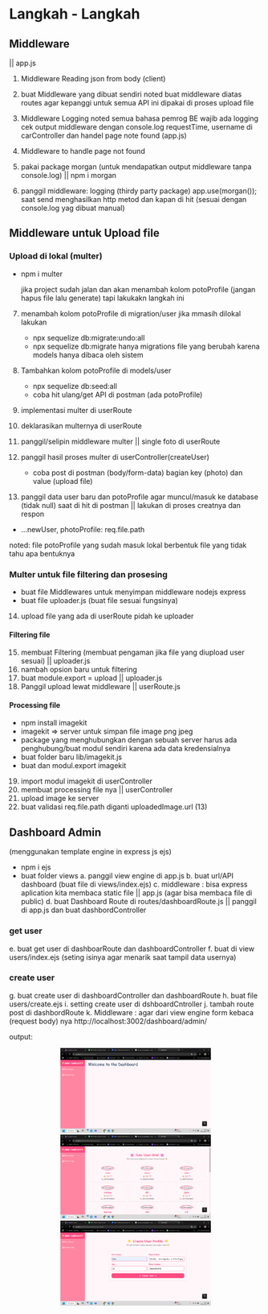 # Langkah - Langkah

## Middleware

|| app.js

1. Middleware Reading json from body (client)

2. buat Middleware yang dibuat sendiri
   noted buat middleware diatas routes agar kepanggi untuk semua API
   ini dipakai di proses upload file

3. Middleware Logging
   noted semua bahasa pemrog BE wajib ada logging
   cek output middleware dengan console.log requestTime, username di carController dan handel page note found (app.js)

4. Middleware to handle page not found

5. pakai package morgan (untuk mendapatkan output middleware tanpa console.log) || npm i morgan

6. panggil middleware: logging (thirdy party package) app.use(morgan());
   saat send menghasilkan http metod dan kapan di hit (sesuai dengan console.log yag dibuat manual)

## Middleware untuk Upload file

### Upload di lokal (multer)

- npm i multer

  jika project sudah jalan dan akan menambah kolom potoProfile (jangan hapus file lalu generate) tapi lakukakn langkah ini

7. menambah kolom potoProfile di migration/user
   jika mmasih dilokal lakukan

   - npx sequelize db:migrate:undo:all
   - npx sequelize db:migrate
     hanya migrations file yang berubah karena models hanya dibaca oleh sistem

8. Tambahkan kolom potoProfile di models/user

   - npx sequelize db:seed:all
   - coba hit ulang/get API di postman (ada potoProfile)

9. implementasi multer di userRoute
10. deklarasikan multernya di userRoute
11. panggil/selipin middleware multer || single foto di userRoute
12. panggil hasil proses multer di userController(createUser)

    - coba post di postman (body/form-data) bagian key (photo) dan value (upload file)

13. panggil data user baru dan potoProfile agar muncul/masuk ke database (tidak null) saat di hit di postman || lakukan di proses creatnya dan respon

- ...newUser, photoProfile: req.file.path

noted: file potoProfile yang sudah masuk lokal berbentuk file yang tidak tahu apa bentuknya

### Multer untuk file filtering dan prosesing

- buat file Middlewares untuk menyimpan middleware nodejs express
- buat file uploader.js (buat file sesuai fungsinya)

14. upload file yang ada di userRoute pidah ke uploader

#### Filtering file

15. membuat Filtering (membuat pengaman jika file yang diupload user sesuai) || uploader.js
16. nambah opsion baru untuk filtering
17. buat module.export = upload || uploader.js
18. Panggil upload lewat middleware || userRoute.js

#### Processing file

- npm install imagekit
- imagekit => server untuk simpan file image png jpeg
- package yang menghubungkan dengan sebuah server harus ada penghubung/buat modul sendiri karena ada data kredensialnya
- buat folder baru lib/imagekit.js
- buat dan modul.export imagekit

19. import modul imagekit di userController
20. membuat processing file nya || userController
21. upload image ke server
22. buat validasi
    req.file.path diganti uploadedImage.url (13)

## Dashboard Admin

(menggunakan template engine in express js ejs)

- npm i ejs
- buat folder views
  a. panggil view engine di app.js
  b. buat url/API dashboard (buat file di views/index.ejs)
  c. middleware : bisa express aplication kita membaca static file || app.js (agar bisa membaca file di public)
  d. buat Dashboard Route di routes/dashboardRoute.js || panggil di app.js
  dan buat dashbordController

### get user

e. buat get user di dashboarRoute dan dashboardController
f. buat di view users/index.ejs (seting isinya agar menarik saat tampil data usernya)

### create user

g. buat create user di dashboardController dan dashboardRoute
h. buat file users/create.ejs
i. setting create user di dshboardCntroller
j. tambah route post di dashbordRoute
k. Middleware : agar dari view engine form kebaca (request body) nya
http://localhost:3002/dashboard/admin/

output:

<p align="center">
  <img src="public/images/output/Screenshot (1319).png" alt="alt text" width="300" />
  <img src="public/images/output/Screenshot (1320).png" alt="alt text" width="300" />
  <img src="public/images/output/Screenshot (1321).png" alt="alt text" width="300" />
</p>
